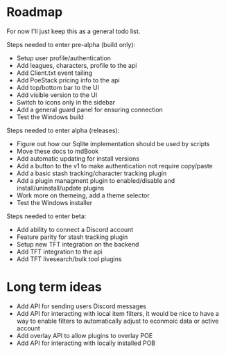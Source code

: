 # Roadmap

For now I'll just keep this as a general todo list.

Steps needed to enter pre-alpha (build only):
- Setup user profile/authentication
- Add leagues, characters, profile to the api
- Add Client.txt event tailing
- Add PoeStack pricing info to the api
- Add top/bottom bar to the UI
- Add visible version to the UI
- Switch to icons only in the sidebar
- Add a general guard panel for ensuring connection
- Test the Windows build

Steps needed to enter alpha (releases):
- Figure out how our Sqlite implementation should be used by scripts
- Move these docs to mdBook
- Add automatic updating for install versions
- Add a button to the v1 to make authentication not require copy/paste
- Add a basic stash tracking/character tracking plugin
- Add a plugin managment plugin to enabled/disable and install/uninstall/update plugins
- Work more on themeing, add a theme selector
- Test the Windows installer

Steps needed to enter beta:
- Add ability to connect a Discord account
- Feature parity for stash tracking plugin
- Setup new TFT integration on the backend
- Add TFT integration to the api
- Add TFT livesearch/bulk tool plugins  

# Long term ideas
- Add API for sending users Discord messages
- Add API for interacting with local item filters, it would be nice to have a way to enable filters to automatically adjust to econmoic data or active account
- Add overlay API to allow plugins to overlay POE
- Add API for interacting with locally installed POB
